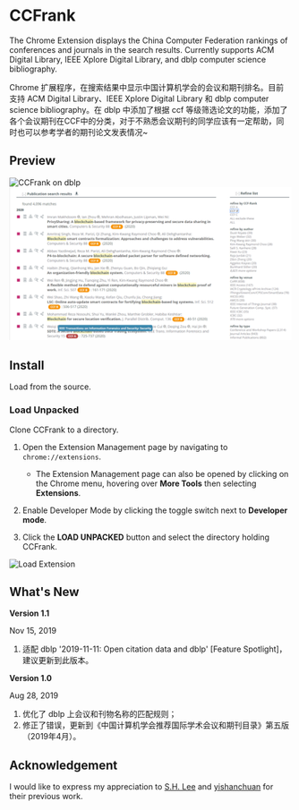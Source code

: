 # CCFrank

The Chrome Extension displays the China Computer Federation rankings of conferences and journals in the search results. Currently supports ACM Digital Library, IEEE Xplore Digital Library, and dblp computer science bibliography.

Chrome 扩展程序，在搜索结果中显示中国计算机学会的会议和期刊排名。目前支持 ACM Digital Library、IEEE Xplore Digital Library 和 dblp computer science bibliography。在 dblp 中添加了根据 ccf 等级筛选论文的功能，添加了各个会议期刊在CCF中的分类，对于不熟悉会议期刊的同学应该有一定帮助，同时也可以参考学者的期刊论文发表情况~

## Preview

![CCFrank on dblp](./img/dblp.png)
![CCFrank dblp refine-by list](./img/dblp-Refine.png)


## Install

Load from the source.

### Load Unpacked

Clone CCFrank to a directory.

1. Open the Extension Management page by navigating to `chrome://extensions`.
    
    - The Extension Management page can also be opened by clicking on the Chrome menu, hovering over **More Tools** then selecting **Extensions**.

2. Enable Developer Mode by clicking the toggle switch next to **Developer mode**.

3. Click the **LOAD UNPACKED** button and select the directory holding CCFrank.

<img src="./img/load_unpacked.png" height="300" alt="Load Extension">

## What's New

**Version 1.1**

Nov 15, 2019

1. 适配 dblp '2019-11-11: Open citation data and dblp' [Feature Spotlight]，建议更新到此版本。

**Version 1.0**

Aug 28, 2019

1. 优化了 dblp 上会议和刊物名称的匹配规则；
2. 修正了错误，更新到《中国计算机学会推荐国际学术会议和期刊目录》第五版（2019年4月）。

## Acknowledgement

I would like to express my appreciation to [S.H. Lee](https://github.com/hnshhslsh) and [yishanchuan](https://github.com/yishanchuan) for their previous work.
